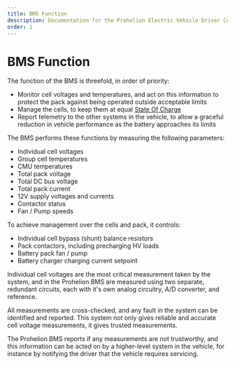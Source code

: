 ```yaml
---
title: BMS Function
description: Documentation for the Prohelion Electric Vehicle Driver Controls
order: 1
---
```


# BMS Function
The function of the BMS is threefold, in order of priority: 
*   Monitor cell voltages and temperatures, and act on this information to protect the pack against being operated outside acceptable limits 
*   Manage the cells, to keep them at equal [State Of Charge](160_State_Of_Charge_Reporting.md)
*   Report telemetry to the other systems in the vehicle, to allow a graceful reduction in vehicle performance as the battery approaches its limits 

The BMS performs these functions by measuring the following parameters: 
*   Individual cell voltages 
*   Group cell temperatures 
*   CMU temperatures 
*   Total pack voltage 
*   Total DC bus voltage 
*   Total pack current 
*   12V supply voltages and currents 
*   Contactor status 
*   Fan / Pump speeds 

To achieve management over the cells and pack, it controls: 
*   Individual cell bypass (shunt) balance resistors 
*   Pack contactors, including precharging HV loads 
*   Battery pack fan / pump 
*   Battery charger charging current setpoint 

Individual cell voltages are the most critical measurement taken by the system, and in the Prohelion BMS are measured using two separate, redundant circuits, each with it's own analog circuitry, A/D converter, and reference.   

All measurements are cross-checked, and any fault in the system can be identified and reported.  This system not only gives reliable and accurate cell voltage measurements, it gives trusted measurements.   

The Prohelion BMS reports if any measurements are not trustworthy, and this information can be acted on by a higher-level system in the vehicle, for instance by notifying the driver that the vehicle requires servicing. 